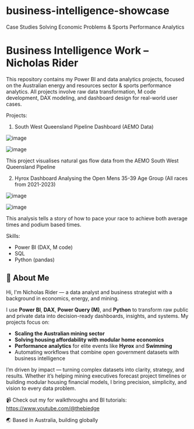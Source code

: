 # business-intelligence-showcase
Case Studies Solving Economic Problems & Sports Performance Analytics
# Business Intelligence Work – Nicholas Rider

This repository contains my Power BI and data analytics projects, focused on the Australian energy and resources sector & sports performance analytics. All projects involve raw data transformation, M code development, DAX modeling, and dashboard design for real-world user cases.

Projects:

1. South West Queensland Pipeline Dashboard (AEMO Data)

![image](https://github.com/user-attachments/assets/d7402f80-5911-4674-9450-762e7b7d1f62)

![image](https://github.com/user-attachments/assets/cda87587-4621-4e99-bcf6-019953394500)

This project visualises natural gas flow data from the AEMO South West Queensland Pipeline





2. Hyrox Dashboard Analysing the Open Mens 35-39 Age Group (All races from 2021-2023)

![image](https://github.com/user-attachments/assets/a38fe637-1b6f-4000-b593-873adbb7d055)

![image](https://github.com/user-attachments/assets/12cf9fdc-cc1d-43c7-b0c2-0f42f3be19ba)

This analysis tells a story of how to pace your race to achieve both average times and podium based times.



Skills:
- Power BI (DAX, M code)
- SQL
- Python (pandas)



## 🔌 About Me

Hi, I'm Nicholas Rider — a data analyst and business strategist with a background in economics, energy, and mining.

I use **Power BI**, **DAX**, **Power Query (M)**, and **Python** to transform raw public and private data into decision-ready dashboards, insights, and systems. My projects focus on:
- **Scaling the Australian mining sector**
- **Solving housing affordability with modular home economics**
- **Performance analytics** for elite events like **Hyrox** and **Swimming**
- Automating workflows that combine open government datasets with business intelligence

I’m driven by impact — turning complex datasets into clarity, strategy, and results. Whether it’s helping mining executives forecast project timelines or building modular housing financial models, I bring precision, simplicity, and vision to every data problem.

📹 Check out my  for walkthroughs and BI tutorials: https://www.youtube.com/@thebiedge

🌏 Based in Australia, building globally




